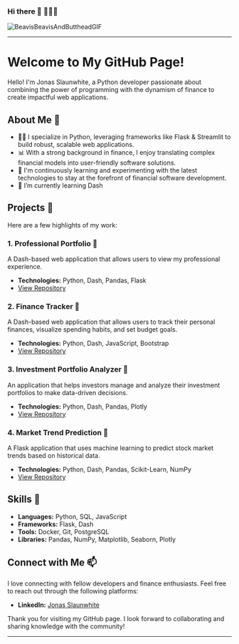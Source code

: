 ### Hi there 👋 👨🏻‍💻
![BeavisBeavisAndButtheadGIF](https://github.com/jb-s01/jb-s01/assets/63922578/b3c8a6c3-01aa-46f7-af67-12cba0732afd)


<!--
**jb-s01/jb-s01** is a ✨ _special_ ✨ repository because its `README.md` (this file) appears on your GitHub profile.

Here are some ideas to get you started:

- 🔭 I’m currently working on ...
- 🌱 I’m currently learning ...
- 👯 I’m looking to collaborate on ...
- 🤔 I’m looking for help with ...
- 💬 Ask me about ...
- 📫 How to reach me: ...
- 😄 Pronouns: ...
- ⚡ Fun fact: ...
-->

---

# Welcome to My GitHub Page!

Hello! I'm Jonas Slaunwhite, a Python developer passionate about combining the power of programming with the dynamism of finance to create impactful web applications.

## About Me 💬

- 👨‍💻 I specialize in Python, leveraging frameworks like Flask & Streamlit to build robust, scalable web applications.
- 📊 With a strong background in finance, I enjoy translating complex financial models into user-friendly software solutions.
- 🔄 I'm continuously learning and experimenting with the latest technologies to stay at the forefront of financial software development.
- 🌱 I’m currently learning Dash

## Projects 🔭

Here are a few highlights of my work:
### 1. **Professional Portfolio** 🚧
A Dash-based web application that allows users to view my professional experience.
- **Technologies:** Python, Dash, Pandas, Flask
- [View Repository](#)
  
### 2. **Finance Tracker** 🚧
A Dash-based web application that allows users to track their personal finances, visualize spending habits, and set budget goals.
- **Technologies:** Python, Dash, JavaScript, Bootstrap
- [View Repository](#)

### 3. **Investment Portfolio Analyzer** 🚧
An application that helps investors manage and analyze their investment portfolios to make data-driven decisions.
- **Technologies:** Python, Dash, Pandas, Plotly
- [View Repository](#)

### 4. **Market Trend Prediction** 🚧
A Flask application that uses machine learning to predict stock market trends based on historical data.
- **Technologies:** Python, Dash, Pandas, Scikit-Learn, NumPy
- [View Repository](#)

## Skills 🌱

- **Languages:** Python, SQL, JavaScript
- **Frameworks:** Flask, Dash
- **Tools:** Docker, Git, PostgreSQL
- **Libraries:** Pandas, NumPy, Matplotlib, Seaborn, Plotly

## Connect with Me 📫

I love connecting with fellow developers and finance enthusiasts. Feel free to reach out through the following platforms:

- **LinkedIn:** [Jonas Slaunwhite](https://www.linkedin.com/in/jbslaunwhite/)


Thank you for visiting my GitHub page. I look forward to collaborating and sharing knowledge with the community!

---

